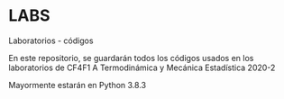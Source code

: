 # LABS
Laboratorios - códigos

En este repositorio, se guardarán todos los códigos usados en los laboratorios de CF4F1 A Termodinámica y Mecánica Estadística 2020-2

Mayormente estarán en Python 3.8.3
